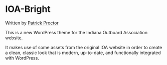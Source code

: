 # IOA-Bright
Written by [Patrick Proctor](https://github.com/patproct/)

This is a new WordPress theme for the Indiana Outboard Association website.

It makes use of some assets from the original IOA website in order to create a clean, classic look that is modern, up-to-date, and functionally integrated with WordPress.
